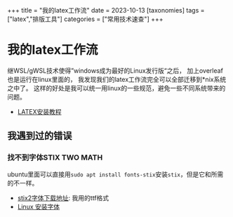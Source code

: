 +++
title = "我的latex工作流"
date = 2023-10-13
[taxonomies]
tags = ["latex","排版工具"]
categories = ["常用技术速查"]
+++

# 我的latex工作流

继WSL/gWSL技术使得”windows成为最好的Linux发行版“之后，
加上overleaf也是运行在linux里面的，
我发现我们的latex工作流完全可以全部迁移到*nix系统之中了。
这样的好处是我可以统一用linux的一些规范，避免一些不同系统带来的问题。

- [LATEX安装教程](https://mirrors.tuna.tsinghua.edu.cn/CTAN/info/install-latex-guide-zh-cn/install-latex-guide-zh-cn.pdf)

## 我遇到过的错误

### 找不到字体STIX TWO MATH

ubuntu里面可以直接用`sudo apt install fonts-stix`安装`stix`，但是它和所需的不一样。

- [stix2字体下载地址](https://github.com/stipub/stixfonts/tree/master/zipfiles): 我用的ttf格式
- [Linux 安装字体](https://linuxstory.org/install-new-fonts/)